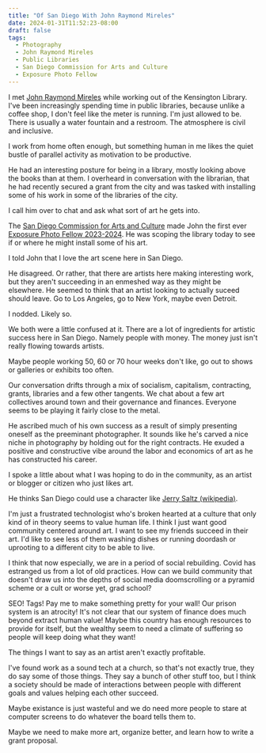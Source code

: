 ```yaml
---
title: "Of San Diego With John Raymond Mireles"
date: 2024-01-31T11:52:23-08:00
draft: false
tags:
  - Photography
  - John Raymond Mireles
  - Public Libraries
  - San Diego Commission for Arts and Culture
  - Exposure Photo Fellow
---
```


I met [John Raymond Mireles](https://www.jraymondm.com/) while working out of the Kensington Library.
I've been increasingly spending time in public libraries, because unlike a coffee shop, I don't feel like the meter is running.
I'm just allowed to be.
There is usually a water fountain and a restroom.
The atmosphere is civil and inclusive.

I work from home often enough, but something human in me likes the quiet bustle of parallel activity as motivation to be productive.

He had an interesting posture for being in a library, mostly looking above the books than at them.
I overheard in conversation with the librarian, that he had recently secured a grant from the city and was tasked with installing some of his work in some of the libraries of the city.

I call him over to chat and ask what sort of art he gets into.

The [San Diego Commission for Arts and Culture](https://www.sandiego.gov/arts-culture) made John the first ever [Exposure Photo Fellow 2023-2024](https://www.sandiego.gov/blog/exposure-new-municipal-photo-fellowship).
He was scoping the library today to see if or where he might install some of his art.

I told John that I love the art scene here in San Diego.

He disagreed.
Or rather, that there are artists here making interesting work, but they aren't succeeding in an enmeshed way as they might be elsewhere.
He seemed to think that an artist looking to actually suceed should leave.
Go to Los Angeles, go to New York, maybe even Detroit.

I nodded. Likely so.

We both were a little confused at it.
There are a lot of ingredients for artistic success here in San Diego.
Namely people with money.
The money just isn't really flowing towards artists.

Maybe people working 50, 60 or 70 hour weeks don't like, go out to shows or galleries or exhibits too often.


Our conversation drifts through a mix of socialism, capitalism, contracting, grants, libraries and a few other tangents.
We chat about a few art collectives around town and their governance and finances.
Everyone seems to be playing it fairly close to the metal.

He ascribed much of his own success as a result of simply presenting oneself as the preeminant photographer.
It sounds like he's carved a nice niche in photography by holding out for the right contracts.
He exuded a positive and constructive vibe around the labor and economics of art as he has constructed his career.

I spoke a little about what I was hoping to do in the community, as an artist or blogger or citizen who just likes art.

He thinks San Diego could use a character like [Jerry Saltz (wikipedia)](https://en.wikipedia.org/wiki/Jerry_Saltz).

I'm just a frustrated technologist who's broken hearted at a culture that only kind of in theory seems to value human life.
I think I just want good community centered around art.
I want to see my friends succeed in their art.
I'd like to see less of them washing dishes or running doordash or uprooting to a different city to be able to live.

I think that now especially, we are in a period of social rebuilding.
Covid has estranged us from a lot of old practices.
How can we build community that doesn't draw us into the depths of social media doomscrolling or a pyramid scheme or a cult or worse yet, grad school?

SEO!
Tags!
Pay me to make something pretty for your wall!
Our prison system is an atrocity!
It's not clear that our system of finance does much beyond extract human value!
Maybe this country has enough resources to provide for itself, but the wealthy seem to need a climate of suffering so people will keep doing what they want!

The things I want to say as an artist aren't exactly profitable.

I've found work as a sound tech at a church, so that's not exactly true, they do say some of those things.
They say a bunch of other stuff too, but I think a society should be made of interactions between people with different goals and values helping each other succeed.

Maybe existance is just wasteful and we do need more people to stare at computer screens to do whatever the board tells them to.

Maybe we need to make more art, organize better, and learn how to write a grant proposal.
